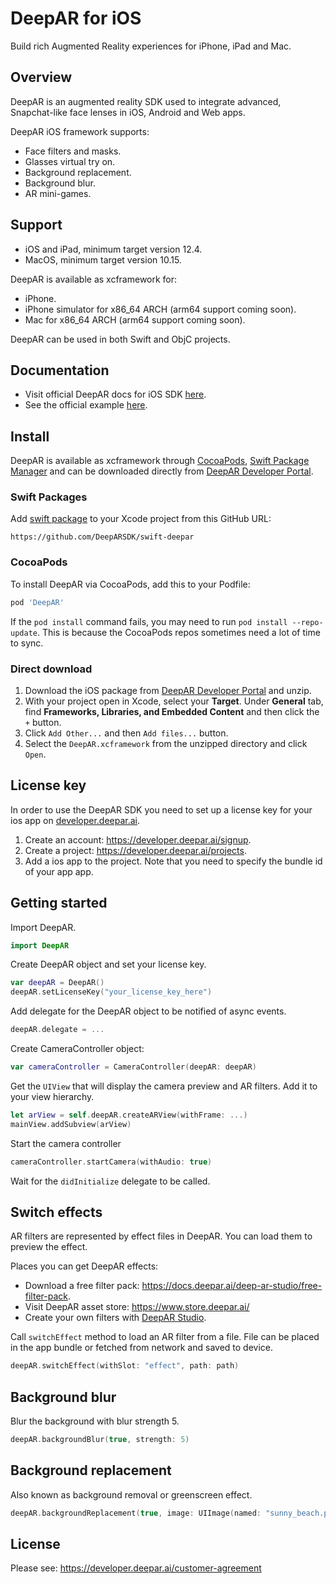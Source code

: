 # DeepAR for iOS

Build rich Augmented Reality experiences for iPhone, iPad and Mac.

## Overview

DeepAR is an augmented reality SDK used to integrate advanced,
Snapchat-like face lenses in iOS, Android and Web apps.

DeepAR iOS framework supports:
- Face filters and masks.
- Glasses virtual try on.
- Background replacement.
- Background blur.
- AR mini-games.

## Support

- iOS and iPad, minimum target version 12.4.
- MacOS, minimum target version 10.15.

DeepAR is available as xcframework for:
- iPhone.
- iPhone simulator for x86_64 ARCH (arm64 support coming soon).
- Mac for x86_64 ARCH (arm64 support coming soon).

DeepAR can be used in both Swift and ObjC projects.

## Documentation

- Visit official DeepAR docs for iOS SDK [here](https://docs.deepar.ai/category/deepar-sdk-for-ios).
- See the official example [here](https://github.com/DeepARSDK/quickstart-ios-swift).

## Install

DeepAR is available as xcframework 
through [CocoaPods](https://cocoapods.org/), [Swift Package Manager](https://developer.apple.com/documentation/xcode/adding-package-dependencies-to-your-app)
and can be downloaded directly from [DeepAR Developer Portal](https://developer.deepar.ai/downloads).

### Swift Packages

Add [swift package](https://developer.apple.com/documentation/xcode/adding-package-dependencies-to-your-app) to your Xcode project
from this GitHub URL: 
```text
https://github.com/DeepARSDK/swift-deepar
```

### CocoaPods

To install DeepAR via CocoaPods, add this to your Podfile:
```ruby
pod 'DeepAR'
```

If the `pod install` command fails, you may need to run `pod install --repo-update`.
This is because the CocoaPods repos sometimes need a lot of time to sync.

### Direct download

1. Download the iOS package from [DeepAR Developer Portal](https://developer.deepar.ai/downloads) and unzip.
2. With your project open in Xcode, select your **Target**. Under **General** tab, find **Frameworks, Libraries, and Embedded Content** and then click the `+` button.
3. Click `Add Other...` and then `Add files...` button.
4. Select the `DeepAR.xcframework` from the unzipped directory and click `Open`.

## License key

In order to use the DeepAR SDK you need to set up a license key for your ios app on [developer.deepar.ai](https://developer.deepar.ai).
1. Create an account: https://developer.deepar.ai/signup.
2. Create a project: https://developer.deepar.ai/projects.
3. Add a ios app to the project. Note that you need to specify the bundle id of your app app.

## Getting started

Import DeepAR.
```swift
import DeepAR
```

Create DeepAR object and set your license key.
```swift
var deepAR = DeepAR()
deepAR.setLicenseKey("your_license_key_here")
```

Add delegate for the DeepAR object to be notified of async events.
```swift
deepAR.delegate = ...
```

Create CameraController object:
```swift
var cameraController = CameraController(deepAR: deepAR)
```

Get the `UIView` that will display the camera preview and AR filters.
Add it to your view hierarchy.
```swift
let arView = self.deepAR.createARView(withFrame: ...)
mainView.addSubview(arView)
```

Start the camera controller
```swift
cameraController.startCamera(withAudio: true)
```

Wait for the `didInitialize` delegate to be called.

## Switch effects

AR filters are represented by effect files in DeepAR. You can load them to preview the effect.

Places you can get DeepAR effects:
- Download a free filter pack: https://docs.deepar.ai/deep-ar-studio/free-filter-pack.
- Visit DeepAR asset store: https://www.store.deepar.ai/
- Create your own filters with [DeepAR Studio](https://www.deepar.ai/creator-studio).

Call `switchEffect` method to load an AR filter from a file.
File can be placed in the app bundle or fetched from network and saved to device.
```swift
deepAR.switchEffect(withSlot: "effect", path: path)
```

## Background blur

Blur the background with blur strength 5.
```swift
deepAR.backgroundBlur(true, strength: 5)
```

## Background replacement

Also known as background removal or greenscreen effect.

```swift
deepAR.backgroundReplacement(true, image: UIImage(named: "sunny_beach.png"))
```

## License

Please see: https://developer.deepar.ai/customer-agreement
